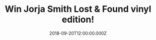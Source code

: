 ---
campaign-uuid: "c-f7b4c9c9-44ac-443f-98b6-a04c56f3893c"
type: "Competition"
category: "Gifts"
date: "2018-09-20T12:00:00.000Z"
end-date: "2018-10-20T23:59:00.000Z"
disable-form: false
is_promoted: false
has_entry_page: true
title: "Win Jorja Smith Lost & Found vinyl edition!"
competition-description: "<p>With a BRIT Award win, millions of streams and 10 magazine\
  \ front covers under her belt, Jorja Smith is the latest British sensation in the\
  \ world and we have amazing news for YOU: we are giving way her brand new album\
  \ Lost & Found vinyl edition to one of our lucky NME AAA members!</p>\r\n<p>Want\
  \ it? Click below for a chance to win!</p>"
hero-header: "Win Jorja Smith Lost & Found vinyl edition!"
terms-confirmation: "N/A"
banner-img: "https://assets.expresslyapp.com/asset-9eb29f25-481c-4dd3-9223-ea561880b04a.jpg"
logo-left-href: "aaa.nme.com"
logo-left-image: "https://assets.expresslyapp.com/asset-c6a0c294-bd8d-41dc-a4df-7f622a974c22.jpg"
logo-left-title: "NME AAA"
bg-image-hero: "https://assets.expresslyapp.com/asset-30c6f8cd-f77a-4e62-b837-07b9742a7820.jpg"
bg-image-first: "https://assets.expresslyapp.com/asset-0403a0bb-7e26-4f2f-ba2e-58b93e7015a8.jpg"
section1-content: "<p>Lost & Found  is the rich fruit of Jorja’s past two years of\
  \ work and an artistic statement that’s why she has become one of the UK’s most-loved\
  \ female-breakthrough stars of recent years!</p>\r\n<p>Lost & Found spans a number\
  \ of personal, and relatable topics that only Jorja Smith could unite so compellingly.\
  \ Written across the ages of 17-20, is a masterpiece of observation and experience,\
  \ with an underlying innocence of a young artist finding her way in life.</p>\r\n\
  <p>If you can’t resist to listen her brand new hits, enter the form below for a\
  \ chance to win and you could be dancing and singing her songs anywhere!</p>"
entry-title: "Win Jorja Smith Lost & Found vinyl edition!"
entry-content: "Enter the draw to win Jorja Smith Lost & Found vinyl edition by completing\
  \ the form below before 23:59 on 20th of October 2018."
has-winner: false
prize-description: "Jorja Smith Lost & Found vinyl edition."
special-conditions: "Multiple entries are allowed up to one every day. \r\nThis competition\
  \ is also available on: https://club.expressly.io"
---